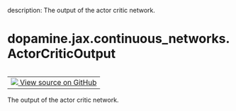 description: The output of the actor critic network.

<div itemscope itemtype="http://developers.google.com/ReferenceObject">
<meta itemprop="name" content="dopamine.jax.continuous_networks.ActorCriticOutput" />
<meta itemprop="path" content="Stable" />
</div>

# dopamine.jax.continuous_networks.ActorCriticOutput

<!-- Insert buttons and diff -->

<table class="tfo-notebook-buttons tfo-api nocontent" align="left">
<td>
  <a target="_blank" href="https://github.com/google/dopamine/tree/master/dopamine/jax/continuous_networks.py#L46-L50">
    <img src="https://www.tensorflow.org/images/GitHub-Mark-32px.png" />
    View source on GitHub
  </a>
</td>
</table>



The output of the actor critic network.

<!-- Placeholder for "Used in" -->


